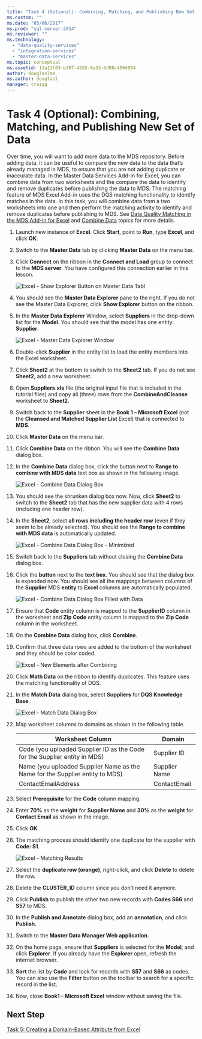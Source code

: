 ```yaml
---
title: "Task 4 (Optional): Combining, Matching, and Publishing New Set of Data | Microsoft Docs"
ms.custom: ""
ms.date: "03/06/2017"
ms.prod: "sql-server-2014"
ms.reviewer: ""
ms.technology: 
  - "data-quality-services"
  - "integration-services"
  - "master-data-services"
ms.topic: conceptual
ms.assetid: 13a13f03-b307-4555-8e33-6d98c459d994
author: douglaslms
ms.author: douglasl
manager: craigg
---
```

# Task 4 (Optional): Combining, Matching, and Publishing New Set of Data
  Over time, you will want to add more data to the MDS repository. Before adding data, it can be useful to compare the new data to the data that’s already managed in MDS, to ensure that you are not adding duplicate or inaccurate data. In the Master Data Services Add-in for Excel, you can combine data from two worksheets and the compare the data to identify and remove duplicates before publishing the data to MDS. The matching feature of MDS Excel Add-in uses the DQS matching functionality to identify matches in the data. In this task, you will combine data from a two worksheets into one and then perform the matching activity to identify and remove duplicates before publishing to MDS. See [Data Quality Matching in the MDS Add-in for Excel](http://msdn.microsoft.com/library/hh548681.aspx) and [Combine Data](http://msdn.microsoft.com/library/hh548680.aspx) topics for more details.  
  
1.  Launch new instance of **Excel**. Click **Start**, point to **Run**, type **Excel**, and click **OK**.  
  
2.  Switch to the **Master Data** tab by clicking **Master Data** on the menu bar.  
  
3.  Click **Connect** on the ribbon in the **Connect and Load** group to connect to the **MDS server**. You have configured this connection earlier in this lesson.  
  
     ![Excel - Show Explorer Button on Master Data Tabl](../../2014/tutorials/media/et-combinematchandpublishnewsod-01.jpg "Excel - Show Explorer Button on Master Data Tabl")  
  
4.  You should see the **Master Data Explorer** pane to the right. If you do not see the Master Data Explorer, click **Show Explorer** button on the ribbon.  
  
5.  In the **Master Data Explorer** Window, select **Suppliers** in the drop-down list for the **Model**. You should see that the model has one entity: **Supplier**.  
  
     ![Excel - Master Data Explorer Window](../../2014/tutorials/media/et-combinematchandpublishnewsod-02.jpg "Excel - Master Data Explorer Window")  
  
6.  Double-click **Supplier** in the entity list to load the entity members into the Excel worksheet.  
  
7.  Click **Sheet2** at the bottom to switch to the **Sheet2** tab. If you do not see **Sheet2**, add a new worksheet.  
  
8.  Open **Suppliers.xls** file (the original input file that is included in the tutorial files) and copy all (three) rows from the **CombineAndCleanse** worksheet to **Sheet2**.  
  
9. Switch back to the **Supplier** sheet in the **Book 1 – Microsoft Excel** (not the **Cleansed and Matched Supplier List** Excel) that is connected to **MDS**.  
  
10. Click **Master Data** on the menu bar.  
  
11. Click **Combine Data** on the ribbon. You will see the **Combine Data** dialog box.  
  
12. In the **Combine Data** dialog box, click the button next to **Range to combine with MDS data** text box as shown in the following image.  
  
     ![Excel - Combine Data Dialog Box](../../2014/tutorials/media/et-combinematchandpublishnewsod-03.jpg "Excel - Combine Data Dialog Box")  
  
13. You should see the shrunken dialog box now. Now, click **Sheet2** to switch to the **Sheet2** tab that has the new supplier data with 4 rows (including one header row).  
  
14. In the **Sheet2**, select **all rows including the header row** (even if they seem to be already selected). You should see the **Range to combine with MDS data** is automatically updated.  
  
     ![Excel - Combine Data Dialog Box - Minimized](../../2014/tutorials/media/et-combinematchandpublishnewsod-04.jpg "Excel - Combine Data Dialog Box - Minimized")  
  
15. Switch back to the **Suppliers** tab without closing the **Combine Data** dialog box.  
  
16. Click the **button** next to the **text box**. You should see that the dialog box is expanded now. You should see all the mappings between columns of the **Supplier** MDS **entity** to **Excel** columns are automatically populated.  
  
     ![Excel - Combine Data Dialog Box Filled with Data](../../2014/tutorials/media/et-combinematchandpublishnewsod-05.jpg "Excel - Combine Data Dialog Box Filled with Data")  
  
17. Ensure that **Code** entity column is mapped to the **SupplierID** column in the worksheet and **Zip Code** entity column is mapped to the **Zip Code** column in the worksheet.  
  
18. On the **Combine Data** dialog box, click **Combine**.  
  
19. Confirm that three data rows are added to the bottom of the worksheet and they should be color coded.  
  
     ![Excel - New Elements after Combining](../../2014/tutorials/media/et-combinematchandpublishnewsod-06.jpg "Excel - New Elements after Combining")  
  
20. Click **Math Data** on the ribbon to identify duplicates. This feature uses the matching functionality of DQS.  
  
21. In the **Match Data** dialog box, select **Suppliers** for **DQS Knowledge Base**.  
  
     ![Excel - Match Data Dialog Box](../../2014/tutorials/media/et-combinematchandpublishnewsod-07.jpg "Excel - Match Data Dialog Box")  
  
22. Map worksheet columns to domains as shown in the following table.  
  
    |Worksheet Column|Domain|  
    |----------------------|------------|  
    |Code (you uploaded Supplier ID as the Code for the Supplier entity in MDS)|Supplier ID|  
    |Name (you uploaded Supplier Name as the Name for the Supplier entity to MDS)|Supplier Name|  
    |ContactEmailAddress|ContactEmail|  
  
23. Select **Prerequisite** for the **Code** column mapping.  
  
24. Enter **70%** as the **weight** for **Supplier Name** and **30%** as the **weight** for **Contact Email** as shown in the image.  
  
25. Click **OK**.  
  
26. The matching process should identify one duplicate for the supplier with **Code: S1**.  
  
     ![Excel - Matching Results](../../2014/tutorials/media/et-combinematchandpublishnewsod-08.jpg "Excel - Matching Results")  
  
27. Select the **duplicate row (orange)**, right-click, and click **Delete** to delete the row.  
  
28. Delete the **CLUSTER_ID** column since you don’t need it anymore.  
  
29. Click **Publish** to publish the other two new records with **Codes S66** and **S57** to MDS.  
  
30. In the **Publish and Annotate** dialog box, add an **annotation**, and click **Publish**.  
  
31. Switch to the **Master Data Manager Web application**.  
  
32. On the home page, ensure that **Suppliers** is selected for the **Model**, and click **Explorer**. If you already have the **Explorer** open, refresh the internet browser.  
  
33. **Sort** the list by **Code** and look for records with **S57** and **S66** as codes. You can also use the **Filter** button on the toolbar to search for a specific record in the list.  
  
34. Now, close **Book1 – Microsoft Excel** window without saving the file.  
  
## Next Step  
 [Task 5: Creating a Domain-Based Attribute from Excel](../../2014/tutorials/task-5-creating-a-domain-based-attribute-from-excel.md)  
  
  
